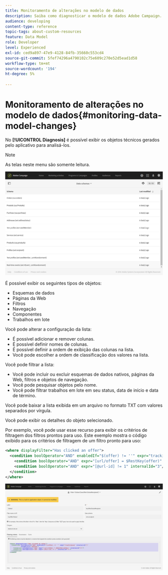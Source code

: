 ```yaml
---
title: Monitoramento de alterações no modelo de dados
description: Saiba como diagnosticar o modelo de dados Adobe Campaign.
audience: developing
content-type: reference
topic-tags: about-custom-resources
feature: Data Model
role: Developer
level: Experienced
exl-id: ced9a897-47e9-4128-84fb-35660c553cd4
source-git-commit: 5fef74296a4790102c75e609c270e52d5ead1d58
workflow-type: tm+mt
source-wordcount: '194'
ht-degree: 5%

---
```


# Monitoramento de alterações no modelo de dados{#monitoring-data-model-changes}

No **[!UICONTROL Diagnosis]** é possível exibir os objetos técnicos gerados pelo aplicativo para analisá-los.

>[!NOTE]
>
>As telas neste menu são somente leitura.

![](assets/diagnostic.png)

É possível exibir os seguintes tipos de objetos:

* Esquemas de dados
* Páginas da Web
* Filtros
* Navegação
* Componentes
* Trabalhos em lote

Você pode alterar a configuração da lista:

* É possível adicionar e remover colunas.
* É possível definir nomes de colunas.
* É possível definir a ordem de exibição das colunas na lista.
* Você pode escolher a ordem de classificação dos valores na lista.

Você pode filtrar a lista:

* Você pode incluir ou excluir esquemas de dados nativos, páginas da Web, filtros e objetos de navegação.
* Você pode pesquisar objetos pelo nome.
* Você pode filtrar trabalhos em lote em seu status, data de início e data de término.

Você pode baixar a lista exibida em um arquivo no formato TXT com valores separados por vírgula.

Você pode exibir os detalhes do objeto selecionado.

Por exemplo, você pode usar esse recurso para exibir os critérios de filtragem dos filtros prontos para uso. Este exemplo mostra o código exibido para os critérios de filtragem de um filtro pronto para uso:

```xml
<where displayFilter="Has clicked an offer">
  <condition boolOperator="AND" enabledIf="$(offer) != ''" expr="trackingLog" internalId="1" setOperator="EXISTS">
    <condition boolOperator="AND" expr="[url/offer] = $RestKey(offer)" internalId="2"/>
    <condition boolOperator="AND" expr="[@url-id] != 1" internalId="3"/>
  </condition>
</where>
```

![](assets/diagnosis_filter_criteria.png)